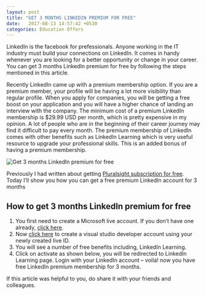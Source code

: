 ```yaml
---
layout: post
title: "GET 3 MONTHS LINKEDIN PREMIUM FOR FREE"
date:   2017-08-13 14:57:42 +0530
categories: Education Offers
---
```


LinkedIn is the facebook for prefessionals. Anyone working in the IT industry must build your connections on LinkedIn. It comes in handy whenever you are looking for a better opportunity or change in your career. You can get 3 months LinkedIn premium for free by following the steps mentioned in this article.

Recently LinkedIn came up with a premium membership option. If you are a premium member, your profile will be having a lot more visibility than regular profile. When you apply for companies, you will be getting a free boost on your application and you will have a higher chance of landing an interview with the company. The minimum cost of a premium LinkedIn membership is $29.99 USD per month, which is pretty expensive in my opinion. A lot of people who are in the beginning of their career journey may find it difficult to pay every month. The premium membership of LinkedIn comes with other benefits such as LinkedIn Learning which is very useful resource to upgrade your professional skills. This is an added bonus of having a premium membership.

![Get 3 months LinkedIn premium for free](https://roshanpal.com/blog/wp-content/uploads/2018/12/Screen-Shot-2018-12-26-at-12.13.43-PM.png)

Previously I had written about getting [Pluralsight subscription for free](https://roshanpal.com/blog/pluralsight-3-months-free-subscription/). Today I’ll show you how you can get a free premium LinkedIn account for 3 months

How to get 3 months LinkedIn premium for free
---------------------------------------------

1.  You first need to create a Microsoft live account. If you don’t have one already, [click here](https://home.live.com/).
2.  Now [click here](https://my.visualstudio.com/) to create a visual studio developer account using your newly created live ID.
3.  You will see a number of free benefits including, LinkedIn Learning.
4.  Click on activate as shown below, you will be redirected to LinkedIn Learning page. Login with your LinkedIn account – voila! now you have free LinkedIn premium membership for 3 months.

If this article was helpful to you, do share it with your friends and colleagues.